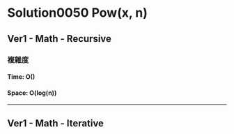 # Solution0050 Pow(x, n)

## Ver1 - Math - Recursive

### 複雜度

#### Time: O()

#### Space: O(log(n))

---

## Ver1 - Math - Iterative

